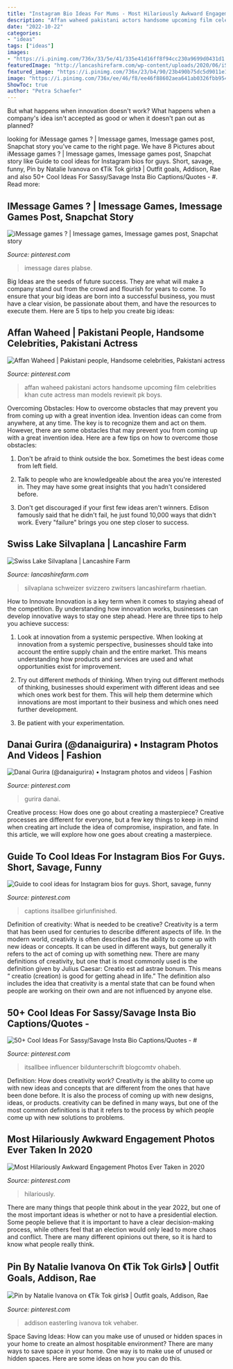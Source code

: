 ```yaml
---
title: "Instagram Bio Ideas For Mums - Most Hilariously Awkward Engagement Photos Ever Taken In 2020"
description: "Affan waheed pakistani actors handsome upcoming film celebrities khan cute actress man models reviewit pk boys"
date: "2022-10-22"
categories:
- "ideas"
tags: ["ideas"]
images:
- "https://i.pinimg.com/736x/33/5e/41/335e41d16ff8f94cc230a9699d0431d1.jpg"
featuredImage: "http://lancashirefarm.com/wp-content/uploads/2020/06/iStock-181973595-scaled-1536x1021.jpg"
featured_image: "https://i.pinimg.com/736x/23/b4/90/23b490b75dc5d9011e12b5ebb2484ab3.jpg"
image: "https://i.pinimg.com/736x/ee/46/f8/ee46f88602aea641ab0326fbb9543189.jpg"
ShowToc: true
author: "Petra Schaefer"
---
```



But what happens when innovation doesn't work? What happens when a company's idea isn't accepted as good or when it doesn't pan out as planned?

	

		
looking for iMessage games ? | Imessage games, Imessage games post, Snapchat story you've came to the right page. We have 8 Pictures about iMessage games ? | Imessage games, Imessage games post, Snapchat story like Guide to cool ideas for Instagram bios for guys. Short, savage, funny, Pin by Natalie Ivanova on 《Tik Tok girls》 | Outfit goals, Addison, Rae and also 50+ Cool Ideas For Sassy/Savage Insta Bio Captions/Quotes - #. Read more:
		
    
## IMessage Games ? | Imessage Games, Imessage Games Post, Snapchat Story

<img loading=lazy src="https://i.pinimg.com/736x/4a/39/7a/4a397af80da328f0fc365d5dcd79c32f.jpg" onerror="this.onerror=null;this.src='https://tse3.mm.bing.net/th?id=OIP.xgmtM2nDY695ZvZYDBYc1gHaL8&amp;pid=15.1';" alt="iMessage games ? | Imessage games, Imessage games post, Snapchat story">

_Source: pinterest.com_

>imessage dares plabse. 

	

Big Ideas are the seeds of future success. They are what will make a company stand out from the crowd and flourish for years to come. To ensure that your big ideas are born into a successful business, you must have a clear vision, be passionate about them, and have the resources to execute them. Here are 5 tips to help you create big ideas: 

    
## Affan Waheed | Pakistani People, Handsome Celebrities, Pakistani Actress

<img loading=lazy src="https://i.pinimg.com/736x/3f/18/fe/3f18fecbaaf522063445c9b6b13d3325.jpg" onerror="this.onerror=null;this.src='https://tse4.mm.bing.net/th?id=OIP.zfx7FxNTwBfPwPws_2hsIQAAAA&amp;pid=15.1';" alt="Affan Waheed | Pakistani people, Handsome celebrities, Pakistani actress">

_Source: pinterest.com_

>affan waheed pakistani actors handsome upcoming film celebrities khan cute actress man models reviewit pk boys. 

	

Overcoming Obstacles: How to overcome obstacles that may prevent you from coming up with a great invention idea.
Invention ideas can come from anywhere, at any time. The key is to recognize them and act on them. However, there are some obstacles that may prevent you from coming up with a great invention idea. Here are a few tips on how to overcome those obstacles:
1) Don't be afraid to think outside the box. Sometimes the best ideas come from left field.

2) Talk to people who are knowledgeable about the area you're interested in. They may have some great insights that you hadn't considered before.

3) Don't get discouraged if your first few ideas aren't winners. Edison famously said that he didn't fail, he just found 10,000 ways that didn't work. Every "failure" brings you one step closer to success.

    
## Swiss Lake Silvaplana | Lancashire Farm

<img loading=lazy src="http://lancashirefarm.com/wp-content/uploads/2020/06/iStock-181973595-scaled-1536x1021.jpg" onerror="this.onerror=null;this.src='https://tse2.mm.bing.net/th?id=OIP.R7_D9o68trm-UoeWudcOLAHaE7&amp;pid=15.1';" alt="Swiss Lake Silvaplana | Lancashire Farm">

_Source: lancashirefarm.com_

>silvaplana schweizer svizzero zwitsers lancashirefarm rhaetian. 

	

How to Innovate
Innovation is a key term when it comes to staying ahead of the competition. By understanding how innovation works, businesses can develop innovative ways to stay one step ahead. Here are three tips to help you achieve success:
1. Look at innovation from a systemic perspective. When looking at innovation from a systemic perspective, businesses should take into account the entire supply chain and the entire market. This means understanding how products and services are used and what opportunities exist for improvement.

2. Try out different methods of thinking. When trying out different methods of thinking, businesses should experiment with different ideas and see which ones work best for them. This will help them determine which innovations are most important to their business and which ones need further development.

3. Be patient with your experimentation.

    
## Danai Gurira (@danaigurira) • Instagram Photos And Videos | Fashion

<img loading=lazy src="https://i.pinimg.com/736x/d0/1d/78/d01d782e7a5a1911b8806a6c0f7dbe77.jpg" onerror="this.onerror=null;this.src='https://tse2.mm.bing.net/th?id=OIP.alcOEDzWgRzh0vzZRj3PBAHaHa&amp;pid=15.1';" alt="Danai Gurira (@danaigurira) • Instagram photos and videos | Fashion">

_Source: pinterest.com_

>gurira danai. 

	

Creative process: How does one go about creating a masterpiece?
Creative processes are different for everyone, but a few key things to keep in mind when creating art include the idea of compromise, inspiration, and fate. In this article, we will explore how one goes about creating a masterpiece.

    
## Guide To Cool Ideas For Instagram Bios For Guys. Short, Savage, Funny

<img loading=lazy src="https://i.pinimg.com/736x/33/5e/41/335e41d16ff8f94cc230a9699d0431d1.jpg" onerror="this.onerror=null;this.src='https://tse3.mm.bing.net/th?id=OIP.iBTHIFU_tuAPnKN2pvfInwHaLH&amp;pid=15.1';" alt="Guide to cool ideas for Instagram bios for guys. Short, savage, funny">

_Source: pinterest.com_

>captions itsallbee girlunfinished. 

	

Definition of creativity: What is needed to be creative?
Creativity is a term that has been used for centuries to describe different aspects of life. In the modern world, creativity is often described as the ability to come up with new ideas or concepts. It can be used in different ways, but generally it refers to the act of coming up with something new. There are many definitions of creativity, but one that is most commonly used is the definition given by Julius Caesar: Creatio est ad astrae bonum. This means “ creatio (creation) is good for getting ahead in life.” The definition also includes the idea that creativity is a mental state that can be found when people are working on their own and are not influenced by anyone else.

    
## 50+ Cool Ideas For Sassy/Savage Insta Bio Captions/Quotes - #

<img loading=lazy src="https://i.pinimg.com/736x/23/b4/90/23b490b75dc5d9011e12b5ebb2484ab3.jpg" onerror="this.onerror=null;this.src='https://tse4.mm.bing.net/th?id=OIP.VeeeQ58nVgREVDyOwrvMqgHaLH&amp;pid=15.1';" alt="50+ Cool Ideas For Sassy/Savage Insta Bio Captions/Quotes - #">

_Source: pinterest.com_

>itsallbee influencer bildunterschrift blogcomtv ohabeh. 

	

Definition: How does creativity work?
Creativity is the ability to come up with new ideas and concepts that are different from the ones that have been done before. It is also the process of coming up with new designs, ideas, or products. creativity can be defined in many ways, but one of the most common definitions is that it refers to the process by which people come up with new solutions to problems.

    
## Most Hilariously Awkward Engagement Photos Ever Taken In 2020

<img loading=lazy src="https://i.pinimg.com/736x/1a/44/43/1a444335ea139db88cefcc0ddcc3bddc.jpg" onerror="this.onerror=null;this.src='https://tse3.mm.bing.net/th?id=OIP.fWeXQ78dO4tA8mnTpYL7lgHaLG&amp;pid=15.1';" alt="Most Hilariously Awkward Engagement Photos Ever Taken in 2020">

_Source: pinterest.com_

>hilariously. 

	

There are many things that people think about in the year 2022, but one of the most important ideas is whether or not to have a presidential election. Some people believe that it is important to have a clear decision-making process, while others feel that an election would only lead to more chaos and conflict. There are many different opinions out there, so it is hard to know what people really think.

    
## Pin By Natalie Ivanova On 《Tik Tok Girls》 | Outfit Goals, Addison, Rae

<img loading=lazy src="https://i.pinimg.com/736x/ee/46/f8/ee46f88602aea641ab0326fbb9543189.jpg" onerror="this.onerror=null;this.src='https://tse4.mm.bing.net/th?id=OIP.6HkwFKWyPKnrUzKcLagoPgHaHa&amp;pid=15.1';" alt="Pin by Natalie Ivanova on 《Tik Tok girls》 | Outfit goals, Addison, Rae">

_Source: pinterest.com_

>addison easterling ivanova tok vehaber. 

	

Space Saving Ideas: How can you make use of unused or hidden spaces in your home to create an almost hospitable environment?
There are many ways to save space in your home. One way is to make use of unused or hidden spaces. Here are some ideas on how you can do this.

